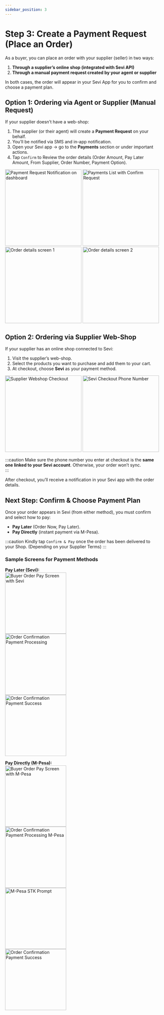 ```yaml
---
sidebar_position: 3
---
```


# Step 3: Create a Payment Request (Place an Order)

As a buyer, you can place an order with your supplier (seller) in two ways:  

1. **Through a supplier’s online shop (integrated with Sevi API)**  
2. **Through a manual payment request created by your agent or supplier**  

In both cases, the order will appear in your Sevi App for you to confirm and choose a payment plan.  

## Option 1: Ordering via Agent or Supplier (Manual Request)  
If your supplier doesn’t have a web-shop:  

1. The supplier (or their agent) will create a **Payment Request** on your behalf.  
2. You’ll be notified via SMS and in-app notification.  
3. Open your Sevi app → go to the **Payments** section or under important actions.  
4. Tap `Confirm` to Review the order details (Order Amount, Pay Later Amount, From Supplier, Order Number, Payment Option).  

<img src="/buyer/013.png" alt="Payment Request Notification on dashboard" width="250"/>  
<img src="/buyer/014.png" alt="Payments List with Confirm Request" width="250"/>  
<img src="/buyer/015.png" alt="Order details screen 1" width="250"/>  
<img src="/buyer/016.png" alt="Order details screen 2" width="250"/>  


## Option 2: Ordering via Supplier Web-Shop  
If your supplier has an online shop connected to Sevi:  

1. Visit the supplier’s web-shop.  
2. Select the products you want to purchase and add them to your cart.  
3. At checkout, choose **Sevi** as your payment method.  

<img src="/ordering/Checkout.png" alt="Supplier Webshop Checkout" width="250"/>  
<img src="/ordering/Checkout1.png" alt="Sevi Checkout Phone Number" width="250"/>  

:::caution
Make sure the phone number you enter at checkout is the **same one linked to your Sevi account**. Otherwise, your order won’t sync.  
:::

After checkout, you’ll receive a notification in your Sevi app with the order details.  


## Next Step: Confirm & Choose Payment Plan  
Once your order appears in Sevi (from either method), you must confirm and select how to pay:  
- **Pay Later** (Order Now, Pay Later).  
- **Pay Directly** (instant payment via M-Pesa).  

:::caution
Kindly tap `Confirm & Pay` once the order has been delivered to your Shop. (Depending on your Supplier Terms)
:::

### Sample Screens for Payment Methods

**Pay Later (Sevi):**  
  <img src="/agent/019.png" alt="Buyer Order Pay Screen with Sevi" width="200"/>  
  <img src="/agent/020.png" alt="Order Confirmation Payment Processing" width="200"/>  
  <img src="/agent/021.png" alt="Order Confirmation Payment Success" width="200"/>  


**Pay Directly (M-Pesa):**  
  <img src="/agent/022.png" alt="Buyer Order Pay Screen with M-Pesa" width="200"/>  
  <img src="/agent/023.png" alt="Order Confirmation Payment Processing M-Pesa" width="200"/>  
  <img src="/agent/024.png" alt="M-Pesa STK Prompt" width="200"/>  
  <img src="/agent/021.png" alt="Order Confirmation Payment Success" width="200"/>  
 
  
